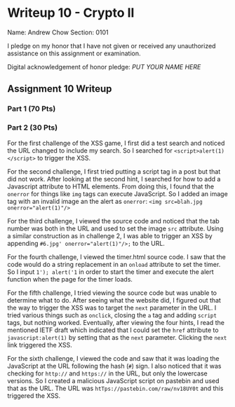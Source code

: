 Writeup 10 - Crypto II
=====

Name: Andrew Chow
Section: 0101

I pledge on my honor that I have not given or received any unauthorized assistance on this assignment or examination.

Digital acknowledgement of honor pledge: *PUT YOUR NAME HERE*

## Assignment 10 Writeup

### Part 1 (70 Pts)


### Part 2 (30 Pts)

For the first challenge of the XSS game, I first did a test search and noticed the URL changed to include my search.
So I searched for `<script>alert(1)</script>` to trigger the XSS.

For the second challenge, I first tried putting a script tag in a post but that did not work.
After looking at the second hint, I searched for how to add a Javascript attribute to HTML elements.
From doing this, I found that the `onerror` for things like `img` tags can execute JavaScript.
So I added an image tag with an invalid image an the alert as `onerror`: `<img src=blah.jpg onerror="alert(1)"/>`

For the third challenge, I viewed the source code and noticed that the tab number was both in the URL and used to set the image `src` attribute.
Using a similar construction as in challenge 2, I was able to trigger an XSS by appending `#6.jpg' onerror="alert(1)"/>;` to the URL.

For the fourth challenge, I viewed the timer.html source code.
I saw that the code would do a string replacement in an `onload` attribute to set the timer.
So I input `1'); alert('1` in order to start the timer and execute the alert function when the page for the timer loads.

For the fifth challenge, I tried viewing the source code but was unable to determine what to do.
After seeing what the website did, I figured out that the way to trigger the XSS was to target the `next` parameter in the URL.
I tried various things such as `onclick`, closing the `a` tag and adding `script` tags, but nothing worked.
Eventually, after viewing the four hints, I read the mentioned IETF draft which indicated that I could set the `href` attribute to `javascript:alert(1)` by setting that as the `next` parameter.
Clicking the `next` link triggered the XSS.

For the sixth challenge, I viewed the code and saw that it was loading the JavaScript at the URL following the hash (`#`) sign.
I also noticed that it was checking for `http://` and `https://` in the URL, but only the lowercase versions.
So I created a malicious JavaScript script on pastebin and used that as the URL.
The URL was `htTps://pastebin.com/raw/nv18UY0t` and this triggered the XSS.
